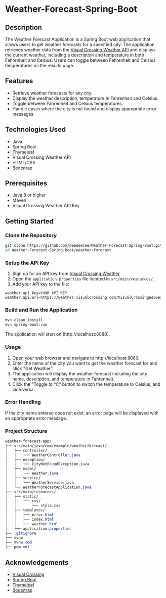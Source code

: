 # Weather-Forecast-Spring-Boot
## Description
The Weather Forecast Application is a Spring Boot web application that allows users to get weather forecasts for a specified city. The application retrieves weather data from the [Visual Crossing Weather API](https://www.visualcrossing.com/weather-api) and displays the current weather, including a description and temperature in both Fahrenheit and Celsius. Users can toggle between Fahrenheit and Celsius temperatures on the results page.

## Features
* Retrieve weather forecasts for any city.
* Display the weather description, temperature in Fahrenheit and Celsius.
* Toggle between Fahrenheit and Celsius temperatures.
* Handle cases where the city is not found and display appropriate error messages.

## Technologies Used
* Java
* Spring Boot
* Thymeleaf
* Visual Crossing Weather API
* HTML/CSS
* Bootstrap

## Prerequisites
* Java 8 or higher
* Maven
* Visual Crossing Weather API Key

## Getting Started

### Clone the Repository

```bash
git clone https://github.com/deedeecee/Weather-Forecast-Spring-Boot.git
cd Weather-Forecast-Spring-Boot/weather-forecast
```

### Setup the API Key
1. Sign up for an API key from [Visual Crossing Weather](https://www.visualcrossing.com/sign-up)
2. Open the `application.properties` file located in `src/main/resources/`.
3. Add your API key to the file:
```properties
weather.api.key=YOUR_API_KEY
weather.api.url=https://weather.visualcrossing.com/VisualCrossingWebServices/rest/services/timeline
```

### Build and Run the Application
```bash
mvn clean install
mvn spring-boot:run
```
The application will start on (http://localhost:8080).

### Usage
1. Open your web browser and navigate to http://localhost:8080.
2. Enter the name of the city you want to get the weather forecast for and click "Get Weather".
3. The application will display the weather forecast including the city name, description, and temperature in Fahrenheit.
4. Click the "Toggle to °C" button to switch the temperature to Celsius, and vice versa.

### Error Handling
If the city name entered does not exist, an error page will be displayed with an appropriate error message.

### Project Structure
```css
weather-forecast-app/
├── src/main/java/com/example/weatherforecast/
│   ├── controller/
│   │   └── WeatherController.java
│   ├── exception/
│   │   └── CityNotFoundException.java
│   ├── model/
│   │   └── Weather.java
│   ├── service/
│   │   └── WeatherService.java
│   └── WeatherForecastApplication.java
├── src/main/resources/
│   ├── static/
│   │   └── css/
│   │       └── style.css
│   ├── templates/
│   │   ├── error.html
│   │   ├── index.html
│   │   └── weather.html
│   └── application.properties
├── .gitignore
├── mvnw
├── mvnw.cmd
├── pom.xml
```

## Acknowledgements
* [Visual Crossing](https://www.visualcrossing.com/)
* [Spring Boot](https://spring.io/projects/spring-boot)
* [Thymeleaf](https://www.thymeleaf.org/)
* [Bootstrap](https://getbootstrap.com/)
